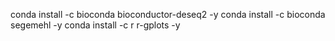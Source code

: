 conda install -c bioconda bioconductor-deseq2 -y
conda install -c bioconda segemehl -y 
conda install -c r r-gplots -y